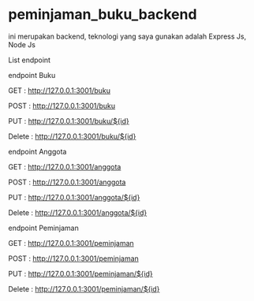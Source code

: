 # peminjaman_buku_backend
ini merupakan backend, teknologi yang saya gunakan adalah Express Js, Node Js

List endpoint 

endpoint Buku 

GET : http://127.0.0.1:3001/buku

POST : http://127.0.0.1:3001/buku

PUT : http://127.0.0.1:3001/buku/${id}

Delete :  http://127.0.0.1:3001/buku/${id}


endpoint Anggota 

GET : http://127.0.0.1:3001/anggota

POST : http://127.0.0.1:3001/anggota

PUT : http://127.0.0.1:3001/anggota/${id}

Delete :  http://127.0.0.1:3001/anggota/${id}

endpoint Peminjaman

GET : http://127.0.0.1:3001/peminjaman

POST : http://127.0.0.1:3001/peminjaman

PUT : http://127.0.0.1:3001/peminjaman/${id}

Delete :  http://127.0.0.1:3001/peminjaman/${id}
